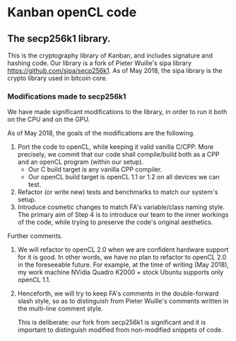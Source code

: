 # Kanban openCL code


## The secp256k1 library.  
This is the cryptography library of Kanban, and includes signature and hashing code.
Our library is a fork of Pieter Wuille's sipa library https://github.com/sipa/secp256k1. 
As of May 2018, the sipa library is the crypto library used in bitcoin core.


### Modifications made to secp256k1
We have made significant modifications to the library, in order to run it both on the CPU and on the GPU. 


As of May 2018, the goals of the modifications are the following.

1)  Port the code to openCL, while keeping it valid vanilla C/CPP.
    More precisely, we commit that our code shall compile/build
    both as a CPP and an openCL program (within our setup).
    - Our C build target is any vanilla CPP compiler.
    - Our openCL build target is openCL 1.1 or 1.2 on all devices 
      we can test. 
2)  Refactor (or write new) tests and benchmarks to match our 
    system's setup.
3)  Introduce cosmetic changes to match FA's variable/class naming 
    style. The primary aim of Step 4 is to introduce our team
    to the inner workings of the code, while trying to
    preserve the code's original aesthetics. 

Further comments.

1)  We will refactor to openCL 2.0 when we are confident 
    hardware support for it is good. 
    In other words, we have no plan to refactor to openCL 2.0 
    in the foreseeable future.
    For example, at the time of writing (May 2018), my work machine
    NVidia Quadro K2000 + stock Ubuntu supports only openCL 1.1. 
2)  Henceforth, we will try to keep FA's comments 
    in the double-forward slash style, so as to distinguish from 
    Pieter Wuille's comments written in the multi-line comment style.
     
    This is deliberate: our fork from secp256k1 is significant
    and it is important to distinguish modified from non-modified 
    snippets of code. 
